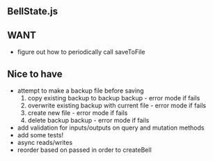 ## BellState.js

## WANT
- figure out how to periodically call saveToFile

## Nice to have
- attempt to make a backup file before saving
    1. copy existing backup to backup backup - error mode if fails
    2. overwrite existing backup with current file - error mode if fails
    3. create new file - error mode if fails
    4. delete backup backup - error mode if fails
- add validation for inputs/outputs on query and mutation methods
- add some tests!
- async reads/writes
- reorder based on passed in order to createBell